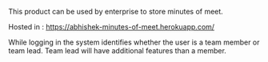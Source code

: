 This product can be used by enterprise to store minutes of meet.

Hosted in : https://abhishek-minutes-of-meet.herokuapp.com/

While logging in the system identifies whether the user is a team member or team lead.
Team lead will have additional features than a member.
